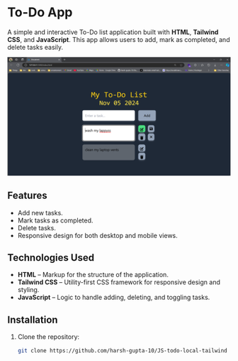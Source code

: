 # To-Do App

A simple and interactive To-Do list application built with **HTML**, **Tailwind CSS**, and **JavaScript**. This app allows users to add, mark as completed, and delete tasks easily.

![App Screenshot](src/imgs/screenshot-1.png)

## Features
- Add new tasks.
- Mark tasks as completed.
- Delete tasks.
- Responsive design for both desktop and mobile views.

## Technologies Used
- **HTML** – Markup for the structure of the application.
- **Tailwind CSS** – Utility-first CSS framework for responsive design and styling.
- **JavaScript** – Logic to handle adding, deleting, and toggling tasks.

## Installation

1. Clone the repository:
   ```bash
   git clone https://github.com/harsh-gupta-10/JS-todo-local-tailwind
